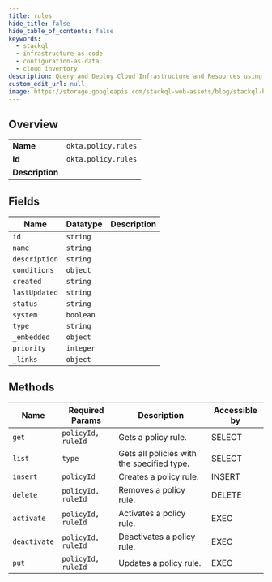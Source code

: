 ```yaml
---
title: rules
hide_title: false
hide_table_of_contents: false
keywords:
  - stackql
  - infrastructure-as-code
  - configuration-as-data
  - cloud inventory
description: Query and Deploy Cloud Infrastructure and Resources using SQL
custom_edit_url: null
image: https://storage.googleapis.com/stackql-web-assets/blog/stackql-blog-post-featured-image.png
---
```

  
    

## Overview
<table><tbody>
<tr><td><b>Name</b></td><td><code>okta.policy.rules</code></td></tr>
<tr><td><b>Id</b></td><td><code>okta.policy.rules</code></td></tr>
<tr><td><b>Description</b></td><td></td></tr>
</tbody></table>

## Fields
| Name | Datatype | Description |
| ---- | -------- | ----------- |
| `id` | `string` |  |
| `name` | `string` |  |
| `description` | `string` |  |
| `conditions` | `object` |  |
| `created` | `string` |  |
| `lastUpdated` | `string` |  |
| `status` | `string` |  |
| `system` | `boolean` |  |
| `type` | `string` |  |
| `_embedded` | `object` |  |
| `priority` | `integer` |  |
| `_links` | `object` |  |
## Methods
| Name | Required Params | Description | Accessible by |
| ---- | --------------- | ----------- | ------------- |
| `get` | `policyId, ruleId` | Gets a policy rule. | SELECT |
| `list` | `type` | Gets all policies with the specified type. | SELECT |
| `insert` | `policyId` | Creates a policy rule. | INSERT |
| `delete` | `policyId, ruleId` | Removes a policy rule. | DELETE |
| `activate` | `policyId, ruleId` | Activates a policy rule. | EXEC |
| `deactivate` | `policyId, ruleId` | Deactivates a policy rule. | EXEC |
| `put` | `policyId, ruleId` | Updates a policy rule. | EXEC |
